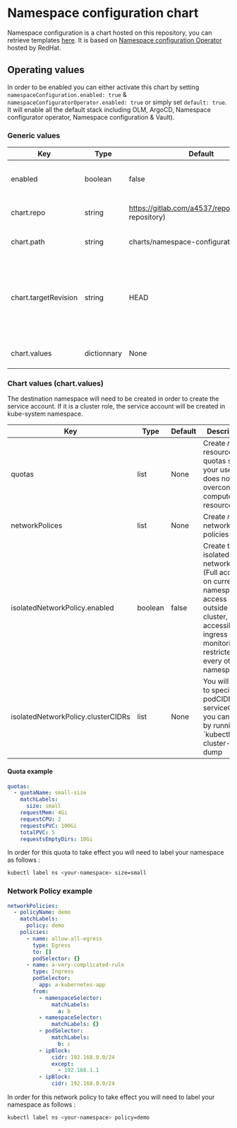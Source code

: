 # Namespace configuration chart

Namespace configuration is a chart hosted on this repository, you can retrieve templates [here](../../charts/users/). It is based on [Namespace configuration Operator](./namespace-configuration-operator.md) hosted by RedHat.

## Operating values

In order to be enabled you can either activate this chart by setting `namespaceConfiguration.enabled: true` & `namespaceConfiguratorOperator.enabled: true` or simply set `default: true`. It will enable all the default stack including OLM, ArgoCD, Namespace configurator operator, Namespace configuration & Vault).

### Generic values

| Key | Type | Default | Description |
|-----|------|---------|-------------|
| enabled | boolean | false | Enable Namespace configuration chart |
| chart.repo | string | <https://gitlab.com/a4537/repository.git>(this repository) | Namespace configuration repository |
| chart.path | string | charts/namespace-configuration | Namespace configuration chart path |
| chart.targetRevision | string | HEAD | Chart target revision, using HEAD allow you to use the same version of your cluster spec |
| chart.values | dictionnary | None | Watch section below |

### Chart values (chart.values)

The destination namespace will need to be created in order to create the service account. If it is a cluster role, the service account will be created in kube-system namespace.

| Key | Type | Default | Description |
|-----|------|---------|-------------|
| quotas | list | None | Create *n* resources quotas so your users does not overconsume compute resources |
| networkPolices | list | None | Create *n* network policies |
| isolatedNetworkPolicy.enabled | boolean | false | Create the isolated networkPolicy (Full access on current namespace, access outside the cluster, accessible by ingress & monitoring, restricted to every other namespaces) |
| isolatedNetworkPolicy.clusterCIDRs | list | None | You will need to specify podCIDR & serviceCIDR you can get it by running `kubectl cluster-info dump | grep -m 1 service-cluster-ip-range` & `kubectl cluster-info dump | grep -m 1 cluster-cidr` |

#### Quota example

```yaml
quotas:
  - quotaName: small-size
    matchLabels: 
      size: small
    requestMem: 4Gi
    requestCPU: 2
    requestsPVC: 100Gi
    totalPVC: 5
    requestsEmptyDirs: 10Gi
```

In order for this quota to take effect you will need to label your namespace as follows :

```sh
kubectl label ns <your-namespace> size=small
```

### Network Policy example

```yaml
networkPolicies:
  - policyName: demo
    matchLabels:
      policy: demo
    policies:
      - name: allow-all-egress
        type: Egress
        to: []
        podSelector: {}
      - name: a-very-complicated-rule
        type: Ingress
        podSelector:
          app: a-kubernetes-app
        from:
          - namespaceSelector:
              matchLabels:
                a: b
          - namespaceSelector:
              matchLabels: {}
          - podSelector:
              matchLabels:
                b: c
          - ipBlock:
              cidr: 192.168.0.0/24
              except:
                - 192.168.1.1
          - ipBlock:
              cidr: 192.168.0.0/24
```

In order for this network policy to take effect you will need to label your namespace as follows :

```sh
kubectl label ns <your-namespace> policy=demo
```
